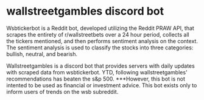 # wallstreetgambles discord bot

Wsbtickerbot is a Reddit bot, developed utilizing the Reddit PRAW API, that scrapes the entirety of r/wallstreetbets over a 24 hour period, collects all the tickers mentioned, and then performs sentiment analysis on the context. The sentiment analysis is used to classify the stocks into three categories: bullish, neutral, and bearish.

Wallstreetgambles is a discord bot that provides servers with daily updates with scraped data from wsbtickerbot. YTD, following wallstreetgambles' recommendations has beaten the s&p 500. ***However, this bot is not intented to be used as financial or investment advice. This bot exists only to inform users of trends on the wsb subreddit. 
